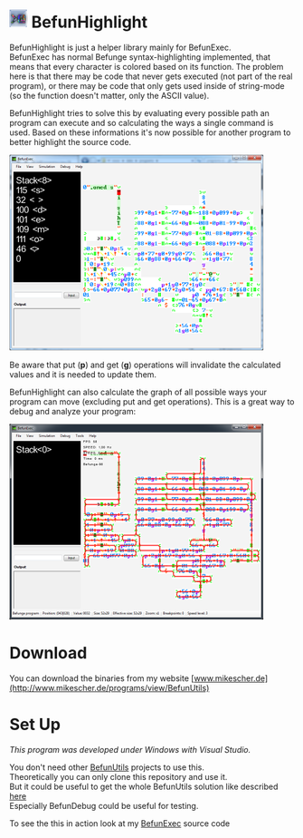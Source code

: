 ![](https://raw.githubusercontent.com/Mikescher/BefunUtils/master/README-FILES/icon_BefunHighlight.png) BefunHighlight
==============

BefunHighlight is just a helper library mainly for BefunExec.  
BefunExec has normal Befunge syntax-highlighting implemented, that means that every character is colored based on its function.
The problem here is that there may be code that never gets executed (not part of the real program), or there may be code that only gets used inside of string-mode (so the function doesn't matter, only the ASCII value).

BefunHighlight tries to solve this by evaluating every possible path an program can execute and so calculating the ways a single command is used.
Based on these informations it's now possible for another program to better highlight the source code.

![](https://raw.githubusercontent.com/Mikescher/BefunUtils/master/README-FILES/BefunExec_ESH_example.png)

Be aware that put (**p**) and get (**g**) operations will invalidate the calculated values and it is needed to update them.

BefunHighlight can also calculate the graph of all possible ways your program can move (excluding put and get operations). This is a great way to debug and analyze your program:

![](https://raw.githubusercontent.com/Mikescher/BefunUtils/master/README-FILES/BefunExec_ESG_example.png)

Download
========

You can download the binaries from my website [www.mikescher.de](http://www.mikescher.de/programs/view/BefunUtils)

Set Up
======

*This program was developed under Windows with Visual Studio.*

You don't need other [BefunUtils](https://github.com/Mikescher/BefunUtils) projects to use this.  
Theoretically you can only clone this repository and use it.  
But it could be useful to get the whole BefunUtils solution like described [here](https://github.com/Mikescher/BefunUtils/blob/master/README.md)  
Especially BefunDebug could be useful for testing.

To see the this in action look at my [BefunExec](https://github.com/Mikescher/BefunExec) source code